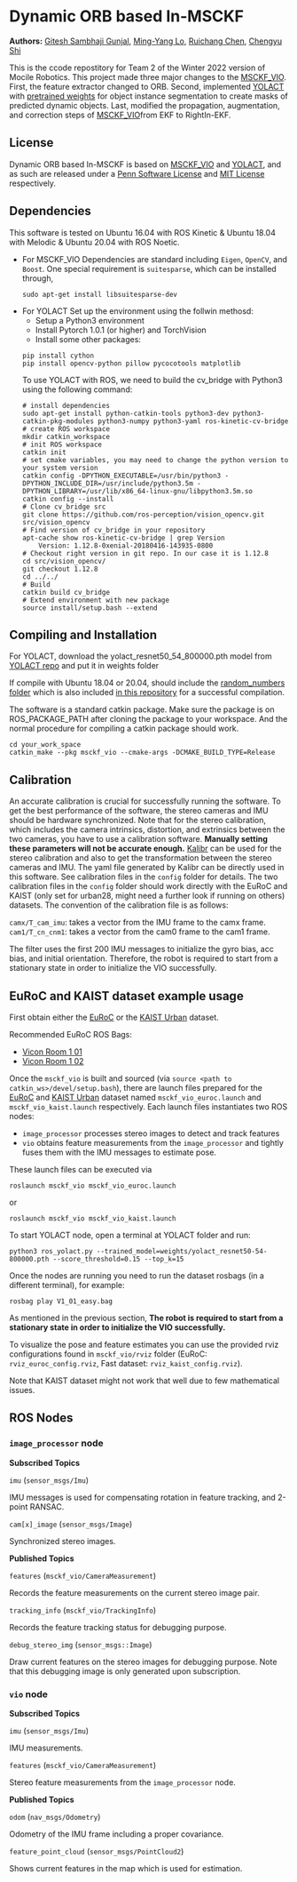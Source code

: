 # Dynamic ORB based In-MSCKF
**Authors:** [Gitesh Sambhaji Gunjal](https://github.com/giteshgunjal), [Ming-Yang Lo](https://github.com/MingYangLo), [Ruichang Chen](https://github.com/chenrc98), [Chengyu Shi](https://github.com/chengyus1012)

This is the ccode repostitory for Team 2 of the Winter 2022 version of Mocile Robotics. 
This project made three major changes to the [MSCKF_VIO](https://github.com/KumarRobotics/msckf_vio). First, the feature extractor changed to ORB. Second, implemented [YOLACT](https://github.com/dbolya/yolact) with [pretrained weights](*link) for object instance segmentation to create masks of predicted dynamic objects. Last, modified the propagation, augmentation, and correction steps of [MSCKF_VIO](https://github.com/KumarRobotics/msckf_vio)from EKF to RightIn-EKF.

## License

Dynamic ORB based In-MSCKF is based on [MSCKF_VIO](https://github.com/KumarRobotics/msckf_vio) and [YOLACT](https://github.com/dbolya/yolact), and as such are released under a [Penn Software License](https://github.com/KumarRobotics/msckf_vio/blob/master/LICENSE.txt) and [MIT License](https://github.com/dbolya/yolact/blob/master/LICENSE) respectively.

## Dependencies
This software is tested on Ubuntu 16.04 with ROS Kinetic & Ubuntu 18.04 with Melodic & Ubuntu 20.04 with ROS Noetic.

- For MSCKF_VIO
    Dependencies are standard including `Eigen`, `OpenCV`, and `Boost`. One special requirement is `suitesparse`, which can be installed through,
    ```
   sudo apt-get install libsuitesparse-dev
    ```
- For YOLACT
    Set up the environment using the follwin methosd:
    - Setup a Python3 environment
    - Install Pytorch 1.0.1 (or higher) and TorchVision
    - Install some other packages:
    ```
    pip install cython
    pip install opencv-python pillow pycocotools matplotlib
    ```
    To use YOLACT with ROS, we need to build the cv_bridge with Python3 using the following command:
    ```
    # install dependencies
    sudo apt-get install python-catkin-tools python3-dev python3-catkin-pkg-modules python3-numpy python3-yaml ros-kinetic-cv-bridge
    # create ROS workspace
    mkdir catkin_workspace
    # init ROS workspace
    catkin init
    # set cmake variables, you may need to change the python version to your system version
    catkin config -DPYTHON_EXECUTABLE=/usr/bin/python3 -DPYTHON_INCLUDE_DIR=/usr/include/python3.5m -DPYTHON_LIBRARY=/usr/lib/x86_64-linux-gnu/libpython3.5m.so
    catkin config --install
    # Clone cv_bridge src
    git clone https://github.com/ros-perception/vision_opencv.git src/vision_opencv
    # Find version of cv_bridge in your repository
    apt-cache show ros-kinetic-cv-bridge | grep Version
        Version: 1.12.8-0xenial-20180416-143935-0800
    # Checkout right version in git repo. In our case it is 1.12.8
    cd src/vision_opencv/
    git checkout 1.12.8
    cd ../../
    # Build
    catkin build cv_bridge
    # Extend environment with new package
    source install/setup.bash --extend
    ```


## Compiling and Installation
For YOLACT, download the yolact_resnet50_54_800000.pth model from [YOLACT repo](https://github.com/dbolya/yolact) and put it in weights folder

If compile with Ubuntu 18.04 or 20.04, should include the [random_numbers folder](https://github.com/ros-planning/random_numbers) which is also included [in this repository](https://github.com/MingYangLo/Mobile_Robotics/tree/main/Mobile_Robotics_Final_Project/random_numbers) for a successful compilation.

The software is a standard catkin package. Make sure the package is on ROS_PACKAGE_PATH after cloning the package to your workspace. And the normal procedure for compiling a catkin package should work.
```
cd your_work_space
catkin_make --pkg msckf_vio --cmake-args -DCMAKE_BUILD_TYPE=Release
```

## Calibration
An accurate calibration is crucial for successfully running the software. To get the best performance of the software, the stereo cameras and IMU should be hardware synchronized. Note that for the stereo calibration, which includes the camera intrinsics, distortion, and extrinsics between the two cameras, you have to use a calibration software. **Manually setting these parameters will not be accurate enough.** [Kalibr](https://github.com/ethz-asl/kalibr) can be used for the stereo calibration and also to get the transformation between the stereo cameras and IMU. The yaml file generated by Kalibr can be directly used in this software. See calibration files in the `config` folder for details. The two calibration files in the `config` folder should work directly with the EuRoC and KAIST (only set for urban28, might need a further look if running on others) datasets. The convention of the calibration file is as follows:

`camx/T_cam_imu`: takes a vector from the IMU frame to the camx frame.
`cam1/T_cn_cnm1`: takes a vector from the cam0 frame to the cam1 frame.

The filter uses the first 200 IMU messages to initialize the gyro bias, acc bias, and initial orientation. Therefore, the robot is required to start from a stationary state in order to initialize the VIO successfully.


## EuRoC and KAIST dataset example usage

First obtain either the [EuRoC](https://projects.asl.ethz.ch/datasets/doku.php?id=kmavvisualinertialdatasets) or the [KAIST Urban](https://sites.google.com/view/complex-urban-dataset/download-lidar-stereo?authuser=0) dataset.

Recommended EuRoC ROS Bags:
- [Vicon Room 1 01](http://robotics.ethz.ch/~asl-datasets/ijrr_euroc_mav_dataset/vicon_room1/V1_01_easy/V1_01_easy.bag)
- [Vicon Room 1 02](http://robotics.ethz.ch/~asl-datasets/ijrr_euroc_mav_dataset/vicon_room1/V1_02_easy/V1_02_easy.bag)

Once the `msckf_vio` is built and sourced (via `source <path to catkin_ws>/devel/setup.bash`), there are launch files prepared for the [EuRoC](https://projects.asl.ethz.ch/datasets/doku.php?id=kmavvisualinertialdatasets) and [KAIST Urban](https://sites.google.com/view/complex-urban-dataset/download-lidar-stereo?authuser=0) dataset named `msckf_vio_euroc.launch` and `msckf_vio_kaist.launch` respectively. Each launch files instantiates two ROS nodes:

* `image_processor` processes stereo images to detect and track features
* `vio` obtains feature measurements from the `image_processor` and tightly fuses them with the IMU messages to estimate pose.

These launch files can be executed via

```
roslaunch msckf_vio msckf_vio_euroc.launch
```
or

```
roslaunch msckf_vio msckf_vio_kaist.launch
```

To start YOLACT node, open a terminal at YOLACT folder and run:
```
python3 ros_yolact.py --trained_model=weights/yolact_resnet50-54-800000.pth --score_threshold=0.15 --top_k=15
```

Once the nodes are running you need to run the dataset rosbags (in a different terminal), for example:

```
rosbag play V1_01_easy.bag
```

As mentioned in the previous section, **The robot is required to start from a stationary state in order to initialize the VIO successfully.**

To visualize the pose and feature estimates you can use the provided rviz configurations found in `msckf_vio/rviz` folder (EuRoC: `rviz_euroc_config.rviz`, Fast dataset: `rviz_kaist_config.rviz`).

Note that KAIST dataset might not work that well due to few mathematical issues.


## ROS Nodes

### `image_processor` node

**Subscribed Topics**

`imu` (`sensor_msgs/Imu`)

IMU messages is used for compensating rotation in feature tracking, and 2-point RANSAC.

`cam[x]_image` (`sensor_msgs/Image`)

Synchronized stereo images.

**Published Topics**

`features` (`msckf_vio/CameraMeasurement`)

Records the feature measurements on the current stereo image pair.

`tracking_info` (`msckf_vio/TrackingInfo`)

Records the feature tracking status for debugging purpose.

`debug_stereo_img` (`sensor_msgs::Image`)

Draw current features on the stereo images for debugging purpose. Note that this debugging image is only generated upon subscription.

### `vio` node

**Subscribed Topics**

`imu` (`sensor_msgs/Imu`)

IMU measurements.

`features` (`msckf_vio/CameraMeasurement`)

Stereo feature measurements from the `image_processor` node.

**Published Topics**

`odom` (`nav_msgs/Odometry`)

Odometry of the IMU frame including a proper covariance.

`feature_point_cloud` (`sensor_msgs/PointCloud2`)

Shows current features in the map which is used for estimation.


